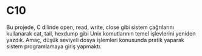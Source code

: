 # C10

Bu projede, C dilinde open, read, write, close gibi sistem çağrılarını kullanarak cat, tail, hexdump gibi Unix komutlarının temel işlevlerini yeniden yazdık. Amaç, düşük seviyeli dosya işlemleri konusunda pratik yaparak sistem programlamaya giriş yapmaktı.
